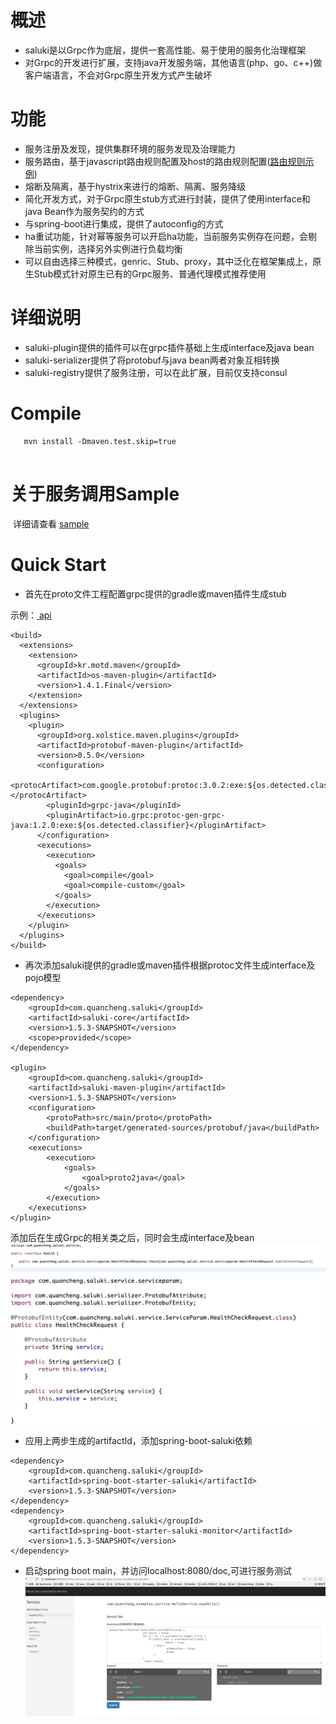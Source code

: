# 概述

* saluki是以Grpc作为底层，提供一套高性能、易于使用的服务化治理框架
* 对Grpc的开发进行扩展，支持java开发服务端，其他语言(php、go、c++)做客户端语言，不会对Grpc原生开发方式产生破坏

# 功能

* 服务注册及发现，提供集群环境的服务发现及治理能力
* 服务路由，基于javascript路由规则配置及host的路由规则配置(<a href="http://dubbo.io/User+Guide-zh.htm#UserGuide-zh-%E8%B7%AF%E7%94%B1%E8%A7%84%E5%88%99">路由规则示例</a>)
* 熔断及隔离，基于hystrix来进行的熔断、隔离、服务降级
* 简化开发方式，对于Grpc原生stub方式进行封装，提供了使用interface和java Bean作为服务契约的方式
* 与spring-boot进行集成，提供了autoconfig的方式
* ha重试功能，针对幂等服务可以开启ha功能，当前服务实例存在问题，会剔除当前实例，选择另外实例进行负载均衡
* 可以自由选择三种模式，genric、Stub、proxy，其中泛化在框架集成上，原生Stub模式针对原生已有的Grpc服务、普通代理模式推荐使用

# 详细说明

* saluki-plugin提供的插件可以在grpc插件基础上生成interface及java bean
* saluki-serializer提供了将protobuf与java bean两者对象互相转换
* saluki-registry提供了服务注册，可以在此扩展，目前仅支持consul

# Compile
```
   mvn install -Dmaven.test.skip=true
   
```
# 关于服务调用Sample
  详细请查看 <a href="https://github.com/linking12/saluki/tree/master/saluki-example">sample</a>
  
# Quick Start

* 首先在proto文件工程配置grpc提供的gradle或maven插件生成stub

示例：<a href="https://github.com/linking12/saluki/tree/master/saluki-service"> api </a>

```
<build>
  <extensions>
    <extension>
      <groupId>kr.motd.maven</groupId>
      <artifactId>os-maven-plugin</artifactId>
      <version>1.4.1.Final</version>
    </extension>
  </extensions>
  <plugins>
    <plugin>
      <groupId>org.xolstice.maven.plugins</groupId>
      <artifactId>protobuf-maven-plugin</artifactId>
      <version>0.5.0</version>
      <configuration>
        <protocArtifact>com.google.protobuf:protoc:3.0.2:exe:${os.detected.classifier}</protocArtifact>
        <pluginId>grpc-java</pluginId>
        <pluginArtifact>io.grpc:protoc-gen-grpc-java:1.2.0:exe:${os.detected.classifier}</pluginArtifact>
      </configuration>
      <executions>
        <execution>
          <goals>
            <goal>compile</goal>
            <goal>compile-custom</goal>
          </goals>
        </execution>
      </executions>
    </plugin>
  </plugins>
</build>

```
* 再次添加saluki提供的gradle或maven插件根据protoc文件生成interface及pojo模型

```
<dependency>
	<groupId>com.quancheng.saluki</groupId>
	<artifactId>saluki-core</artifactId>
	<version>1.5.3-SNAPSHOT</version>
	<scope>provided</scope>
</dependency>

<plugin>
	<groupId>com.quancheng.saluki</groupId>
	<artifactId>saluki-maven-plugin</artifactId>
	<version>1.5.3-SNAPSHOT</version>
	<configuration>
		<protoPath>src/main/proto</protoPath>
		<buildPath>target/generated-sources/protobuf/java</buildPath>
	</configuration>
	<executions>
		<execution>
			<goals>
				<goal>proto2java</goal>
			</goals>
		</execution>
	</executions>
</plugin>

```

添加后在生成Grpc的相关类之后，同时会生成interface及bean
![interface](./doc/interface.jpeg)
![bean](./doc/bean.jpeg)

* 应用上两步生成的artifactId，添加spring-boot-saluki依赖

```
<dependency>
	<groupId>com.quancheng.saluki</groupId>
	<artifactId>spring-boot-starter-saluki</artifactId>
	<version>1.5.3-SNAPSHOT</version>
</dependency>
<dependency>
	<groupId>com.quancheng.saluki</groupId>
	<artifactId>spring-boot-starter-saluki-monitor</artifactId>
	<version>1.5.3-SNAPSHOT</version>
</dependency>
```

* 启动spring boot main，并访问localhost:8080/doc,可进行服务测试
![login](./doc/service.jpeg)
